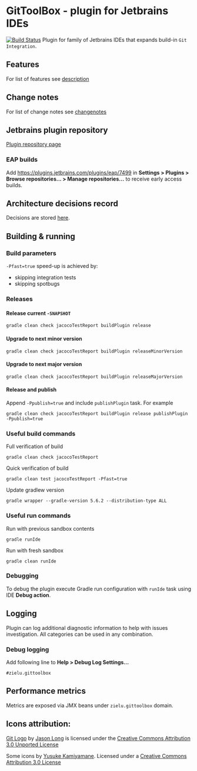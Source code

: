 GitToolBox - plugin for Jetbrains IDEs
======================================
[![Build Status](https://travis-ci.org/zielu/GitToolBox.svg?branch=master)](https://travis-ci.org/zielu/GitToolBox)
Plugin for family of Jetbrains IDEs that expands build-in `Git Integration`.

## Features
For list of features see [description](./GitToolBox/description.html)

## Change notes
For list of change notes see [changenotes](./GitToolBox/change-notes.html)

## Jetbrains plugin repository
[Plugin repository page](https://plugins.jetbrains.com/plugin/7499-gittoolbox)

### EAP builds
Add https://plugins.jetbrains.com/plugins/eap/7499 in **Settings > Plugins > Browse repositories... > Manage 
repositories...** to receive early access builds.

## Architecture decisions record
Decisions are stored [here](./GitToolBox/doc/arch).

## Building & running

### Build parameters
```-Pfast=true``` speed-up is achieved by:
* skipping integration tests 
* skipping spotbugs

### Releases

#### Release current `-SNAPSHOT`
```
gradle clean check jacocoTestReport buildPlugin release
```
#### Upgrade to next minor version
```
gradle clean check jacocoTestReport buildPlugin releaseMinorVersion
```
#### Upgrade to next major version
```
gradle clean check jacocoTestReport buildPlugin releaseMajorVersion
```

#### Release and publish
Append ```-Ppublish=true``` and include ```publishPlugin``` task.
For example
```
gradle clean check jacocoTestReport buildPlugin release publishPlugin -Ppublish=true
```

### Useful build commands
Full verification of build
```
gradle clean check jacocoTestReport
```
Quick verification of build
```
gradle clean test jacocoTestReport -Pfast=true
```
Update gradlew version
```
gradle wrapper --gradle-version 5.6.2 --distribution-type ALL
```

### Useful run commands
Run with previous sandbox contents
```
gradle runIde
```
Run with fresh sandbox
```
gradle clean runIde
```

### Debugging
To debug the plugin execute Gradle run configuration with `runIde` task using IDE **Debug action**.

## Logging
Plugin can log additional diagnostic information to help with issues investigation. All categories can be used in any combination.

### Debug logging
Add following line to **Help > Debug Log Settings...**
```
#zielu.gittoolbox
```

## Performance metrics
Metrics are exposed via JMX beans under `zielu.gittoolbox` domain.

## Icons attribution:

[Git Logo](https://git-scm.com/downloads/logos) by [Jason Long](https://twitter.com/jasonlong) is licensed under the [Creative Commons Attribution 3.0 Unported License](https://creativecommons.org/licenses/by/3.0/)

Some icons by [Yusuke Kamiyamane](http://p.yusukekamiyamane.com). Licensed under a [Creative Commons Attribution 3.0 License](http://creativecommons.org/licenses/by/3.0/)
